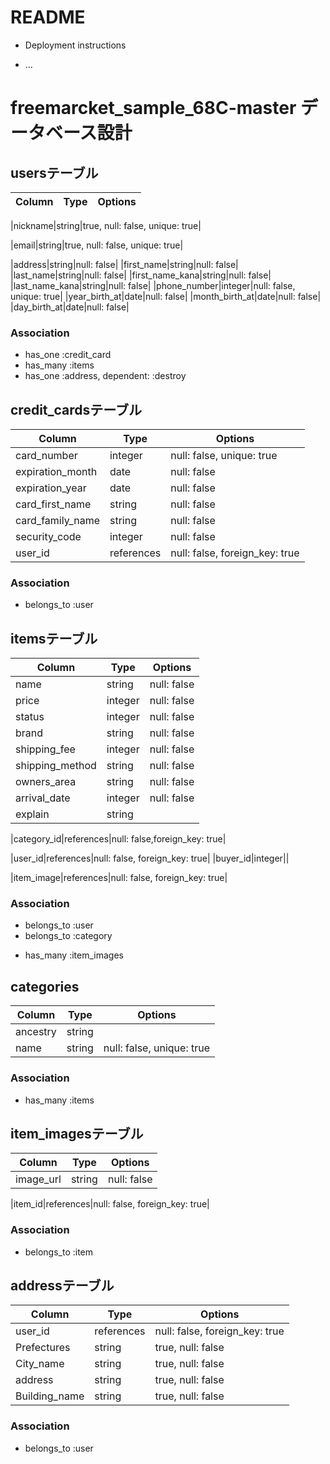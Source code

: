 # README
* Deployment instructions

* ...
# freemarcket_sample_68C-master データベース設計
## usersテーブル
|Column|Type|Options|
|------|----|-------|
<!-- 最初のtrue不要な気がする？ (田村) -->
|nickname|string|true, null: false, unique: true|
<!-- 最初のtrue不要な気がする？ (田村) -->
|email|string|true, null: false, unique: true|
<!-- 足りない気がする？ (田村) -->
|address|string|null: false|
|first_name|string|null: false|
|last_name|string|null: false|
|first_name_kana|string|null: false|
|last_name_kana|string|null: false|
|phone_number|integer|null: false, unique: true|
|year_birth_at|date|null: false|
|month_birth_at|date|null: false|
|day_birth_at|date|null: false|
### Association
- has_one :credit_card
- has_many :items
- has_one :address, dependent: :destroy

## credit_cardsテーブル
|Column|Type|Options|
|------|----|-------|
|card_number|integer|null: false, unique: true|
|expiration_month|date|null: false|
|expiration_year|date|null: false|
|card_first_name|string|null: false|
|card_family_name|string|null: false|
|security_code|integer|null: false|
|user_id|references|null: false, foreign_key: true|
### Association
- belongs_to :user

## itemsテーブル
|Column|Type|Options|
|------|----|-------|
|name|string|null: false|
|price|integer|null: false|
|status|integer|null: false|
|brand|string|null: false|
|shipping_fee|integer|null: false|
|shipping_method|string|null: false|
|owners_area|string|null: false|
|arrival_date|integer|null: false|
|explain|string||
<!-- _id不要な気がする？ (田村) -->
|category_id|references|null: false,foreign_key: true|
<!-- _id不要な気がする？ (田村) -->
|user_id|references|null: false, foreign_key: true|
|buyer_id|integer||
<!-- 足りない気がする？ (田村) -->
|item_image|references|null: false, foreign_key: true|
### Association
- belongs_to :user
- belongs_to :category
<!-- 足りない気がする？ (田村) -->
- has_many :item_images


## categories
|Column|Type|Options|
|------|----|-------|
|ancestry|string||
|name|string|null: false, unique: true|
### Association
- has_many :items

## item_imagesテーブル
|Column|Type|Options|
|------|----|-------|
|image_url|string|null: false|
<!-- _id不要な気がする？ (田村) -->
|item_id|references|null: false, foreign_key: true|
### Association
- belongs_to :item

## addressテーブル
|Column|Type|Options|
|------|----|-------|
|user_id|references|null: false, foreign_key: true|
|Prefectures|string|true, null: false|
|City_name|string|true, null: false|
|address|string|true, null: false|
|Building_name|string|true, null: false|
### Association
- belongs_to :user